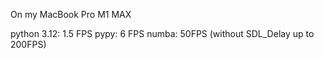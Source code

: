 On my MacBook Pro M1 MAX

python 3.12: 1.5 FPS
pypy: 6 FPS
numba: 50FPS (without SDL_Delay up to 200FPS)